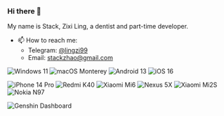 ### Hi there 👋

My name is Stack, Zixi Ling, a dentist and part-time developer.

- 📫 How to reach me: 
  * Telegram: [@lingzi99](https://t.me/lingzi99)
  * Email: stackzhao@gmail.com
  
![Windows 11](https://img.shields.io/badge/Windows%2011-00adef?style=flat&logo=windows&logoColor=ffffff)
![macOS Monterey](https://img.shields.io/badge/macOS%20Monterey-c934ac?style=flat&logo=macos&logoColor=ffffff)
![Android 13](https://img.shields.io/badge/Android%2013-3ddc84?style=flat&logo=android&logoColor=ffffff)
![iOS 16](https://img.shields.io/badge/iOS%2016-ffffff?style=flat&logo=ios&logoColor=000000)

![iPhone 14 Pro](https://img.shields.io/badge/iPhone%2014%20Pro-6A6A80?style=flat&logo=apple&logoColor=ffffff)
![Redmi K40](https://img.shields.io/badge/Redmi%20K40-fd4900?style=flat&logo=xiaomi&logoColor=ffffff)
![Xiaomi Mi6](https://img.shields.io/badge/Xiaomi%20Mi6-fd4900?style=flat&logo=xiaomi&logoColor=ffffff)
![Nexus 5X](https://img.shields.io/badge/Nexus%205X-000000?style=flat&logo=google&logoColor=ffffff)
![Xiaomi Mi2S](https://img.shields.io/badge/Xiaomi%20Mi2S-fd4900?style=flat&logo=xiaomi&logoColor=ffffff)
![Nokia N97](https://img.shields.io/badge/Nokia%20N97-183693?style=flat&logo=nokia&logoColor=ffffff)

![Genshin Dashboard](https://genshin-card.getloli.com/rand/226827399.png)
